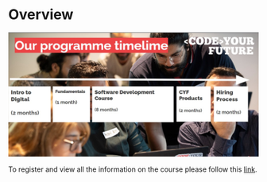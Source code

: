 # Overview

![](../.gitbook/assets/Overview.jpg)

To register and view all the information on the course please follow this [link](https://codeyourfuture.io/become-a-student/).
